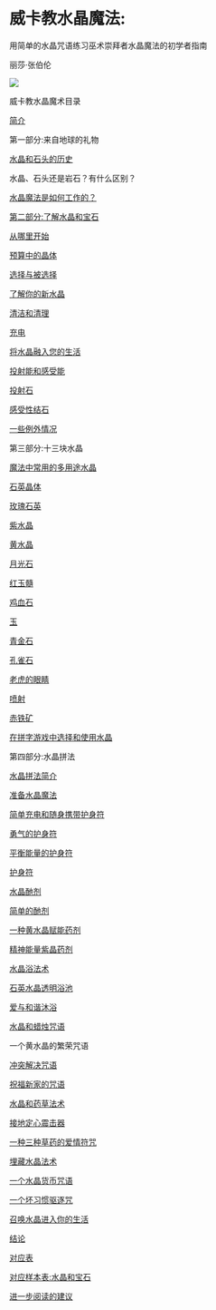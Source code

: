 # 威卡教水晶魔法:

用简单的水晶咒语练习巫术崇拜者水晶魔法的初学者指南

丽莎·张伯伦

![](../images/00007.jpeg)

威卡教水晶魔术目录

[简介](part0000_split_060.html#_INTRODUCTION_1)

第一部分:来自地球的礼物

[水晶和石头的历史](part0000_split_062.html#_A_History_of)

水晶、石头还是岩石？有什么区别？

[水晶魔法是如何工作的？](part0000_split_064.html#_How_Does_Crystal)

[第二部分:了解水晶和宝石](part0000_split_065.html#SectionTwoGettingAcquaintedwithCrystals)

[从哪里开始](part0000_split_066.html#_Where_to_Start)

[预算中的晶体](part0000_split_067.html#_Crystals_on_a)

[选择与被选择](part0000_split_068.html#_Choosing_and_being)

[了解你的新水晶](part0000_split_069.html#_Getting_to_Know)

[清洁和清理](part0000_split_070.html#_Cleaning_and_Clearing)

[充电](part0000_split_071.html#_Charging_1)

[将水晶融入您的生活](part0000_split_072.html#_Incorporating_Crystals_into)

[投射能和感受能](part0000_split_073.html#_Projective_and_Receptive)

[投射石](part0000_split_074.html#_Projective_Stones)

[感受性结石](part0000_split_075.html#_Receptive_Stones)

[一些例外情况](part0000_split_076.html#_Some_Exceptions)

第三部分:十三块水晶

[魔法中常用的多用途水晶](part0000_split_077.html#_Popular_and_Versatile)

[石英晶体](part0000_split_079.html#_Quartz_Crystal)

[玫瑰石英](part0000_split_080.html#_Rose_Quartz)

[紫水晶](part0000_split_081.html#_Amethyst)

[黄水晶](part0000_split_082.html#_Citrine)

[月光石](part0000_split_083.html#_Moonstone)

[红玉髓](part0000_split_084.html#_Carnelian)

[鸡血石](part0000_split_085.html#_Bloodstone)

[玉](part0000_split_086.html#_Jade)

[青金石](part0000_split_087.html#_Lapis_Lazuli)

[孔雀石](part0000_split_088.html#_Malachite)

[老虎的眼睛](part0000_split_089.html#_Tiger_s_Eye)

[喷射](part0000_split_090.html#_Jet)

[赤铁矿](part0000_split_091.html#_Hematite)

[在拼字游戏中选择和使用水晶](part0000_split_092.html#_Choosing_and_Using)

第四部分:水晶拼法

[水晶拼法简介](part0000_split_094.html#_Introduction_to_Crystal)

[准备水晶魔法](part0000_split_095.html#_Preparing_for_Crystal)

[简单充电和随身携带护身符](part0000_split_096.html#_Simple_Charge_and)

[勇气的护身符](part0000_split_097.html#_A_Talisman_for)

[平衡能量的护身符](part0000_split_098.html#_A_Talisman_for_1)

[护身符](part0000_split_099.html#_A_Talisman_for_2)

[水晶酏剂](part0000_split_100.html#_Crystal_Elixirs)

[简单的酏剂](part0000_split_101.html#_Simple_Elixirs)

[一种黄水晶赋能药剂](part0000_split_102.html#_A_Citrine_Empowerment)

[精神能量紫晶药剂](part0000_split_103.html#_Spiritual_Energy_Amethyst)

[水晶浴法术](part0000_split_104.html#_Crystal_Bath_Spells)

[石英水晶透明浴池](part0000_split_105.html#_Quartz_Crystal_Clarity)

[爱与和谐沐浴](part0000_split_106.html#_Love_and_Harmony)

[水晶和蜡烛咒语](part0000_split_107.html#_Crystal_and_Candle)

一个黄水晶的繁荣咒语

[冲突解决咒语](part0000_split_109.html#_Conflict_Resolution_Spell)

[祝福新家的咒语](part0000_split_110.html#_Spell_for_Blessing)

[水晶和药草法术](part0000_split_111.html#_Crystal_and_Herb)

[接地定心震击器](part0000_split_112.html#_A_Grounding_and)

[一种三种草药的爱情符咒](part0000_split_113.html#_A_Three-Herbs_Love)

[埋藏水晶法术](part0000_split_114.html#_Buried_Crystal_Spells)

[一个水晶货币咒语](part0000_split_115.html#_A_Crystal_Money)

[一个坏习惯驱逐咒](part0000_split_116.html#_A_Bad_Habit)

[召唤水晶进入你的生活](part0000_split_117.html#_Calling_a_Crystal)

[结论](part0000_split_118.html#_CONCLUSION_1)

[对应表](part0000_split_119.html#_Tables_of_Correspondence_1)

[对应样本表:水晶和宝石](part0000_split_120.html#_Sample_Tables_of_3)

[进一步阅读的建议](part0000_split_121.html#_Suggestions_for_Further_1)